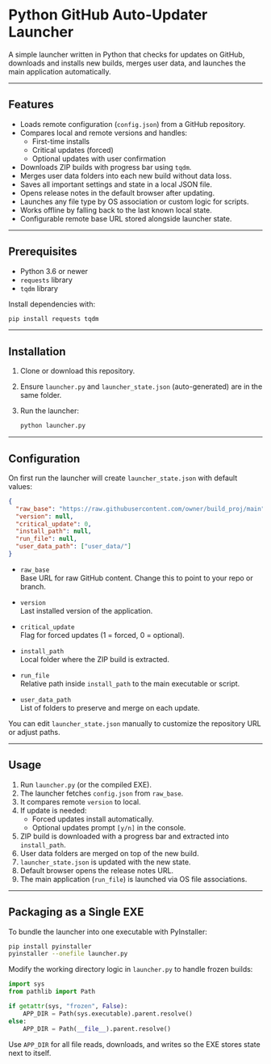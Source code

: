 # Python GitHub Auto-Updater Launcher

A simple launcher written in Python that checks for updates on GitHub, downloads and installs new builds, merges user data, and launches the main application automatically.

---

## Features

- Loads remote configuration (`config.json`) from a GitHub repository.
- Compares local and remote versions and handles:
  - First-time installs
  - Critical updates (forced)
  - Optional updates with user confirmation
- Downloads ZIP builds with progress bar using `tqdm`.
- Merges user data folders into each new build without data loss.
- Saves all important settings and state in a local JSON file.
- Opens release notes in the default browser after updating.
- Launches any file type by OS association or custom logic for scripts.
- Works offline by falling back to the last known local state.
- Configurable remote base URL stored alongside launcher state.

---

## Prerequisites

- Python 3.6 or newer
- `requests` library
- `tqdm` library

Install dependencies with:

```bash
pip install requests tqdm
```

---

## Installation

1. Clone or download this repository.
2. Ensure `launcher.py` and `launcher_state.json` (auto-generated) are in the same folder.
3. Run the launcher:

   ```bash
   python launcher.py
   ```

---

## Configuration

On first run the launcher will create `launcher_state.json` with default values:

```json
{
  "raw_base": "https://raw.githubusercontent.com/owner/build_proj/main",
  "version": null,
  "critical_update": 0,
  "install_path": null,
  "run_file": null,
  "user_data_path": ["user_data/"]
}
```

- `raw_base`  
  Base URL for raw GitHub content. Change this to point to your repo or branch.

- `version`  
  Last installed version of the application.

- `critical_update`  
  Flag for forced updates (1 = forced, 0 = optional).

- `install_path`  
  Local folder where the ZIP build is extracted.

- `run_file`  
  Relative path inside `install_path` to the main executable or script.

- `user_data_path`  
  List of folders to preserve and merge on each update.

You can edit `launcher_state.json` manually to customize the repository URL or adjust paths.

---

## Usage

1. Run `launcher.py` (or the compiled EXE).
2. The launcher fetches `config.json` from `raw_base`.
3. It compares remote `version` to local.  
4. If update is needed:
   - Forced updates install automatically.
   - Optional updates prompt `[y/n]` in the console.
5. ZIP build is downloaded with a progress bar and extracted into `install_path`.
6. User data folders are merged on top of the new build.
7. `launcher_state.json` is updated with the new state.
8. Default browser opens the release notes URL.
9. The main application (`run_file`) is launched via OS file associations.

---

## Packaging as a Single EXE

To bundle the launcher into one executable with PyInstaller:

```bash
pip install pyinstaller
pyinstaller --onefile launcher.py
```

Modify the working directory logic in `launcher.py` to handle frozen builds:

```python
import sys
from pathlib import Path

if getattr(sys, "frozen", False):
    APP_DIR = Path(sys.executable).parent.resolve()
else:
    APP_DIR = Path(__file__).parent.resolve()
```

Use `APP_DIR` for all file reads, downloads, and writes so the EXE stores state next to itself.

